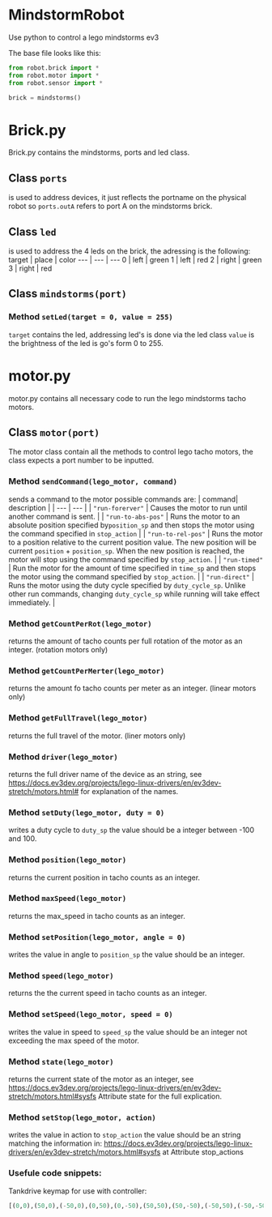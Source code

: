 # MindstormRobot
 Use python to control a lego mindstorms ev3

The base file looks like this:
```python
from robot.brick import *
from robot.motor import *
from robot.sensor import *

brick = mindstorms()
```

# Brick.py
Brick.py contains the mindstorms, ports and led class.

## Class `ports`
is used to address devices, it just reflects the portname on the physical robot
so ```ports.outA``` refers to port A on the mindstorms brick.

## Class `led`
is used to address the 4 leds on the brick, the adressing is the following:
target | place | color
--- | --- | ---
0 | left | green
1 | left | red
2 | right | green
3 | right | red

## Class `mindstorms(port)`
### Method `setLed(target = 0, value = 255)`
`target` contains the led, addressing led's is done via the led class
`value` is the brightness of the led is go's form 0 to 255.

# motor.py
motor.py contains all necessary code to run the lego mindstorms tacho motors.
## Class `motor(port)`
The motor class contain all the methods to control lego tacho motors, the class expects a port number to be inputted.

### Method `sendCommand(lego_motor, command)`
sends a command to the motor possible commands are:
| command| description |
| --- | --- |
| `"run-forerver"` | Causes the motor to run until another command is sent. |
| `"run-to-abs-pos"` | Runs the motor to an absolute position specified by`position_sp` and then stops the motor using the command specified in `stop_action` |
| `"run-to-rel-pos"` | Runs the motor to a position relative to the current position value. The new position will be current `position` + `position_sp`. When the new position is reached, the motor will stop using the command specified by `stop_action`. |
| `"run-timed"` | Run the motor for the amount of time specified in `time_sp` and then stops the motor using the command specified by `stop_action`. |
| `"run-direct"` | Runs the motor using the duty cycle specified by `duty_cycle_sp`. Unlike other run commands, changing `duty_cycle_sp` while running will take effect immediately. |

### Method `getCountPerRot(lego_motor)`
returns the amount of tacho counts per full rotation of the motor as an integer. (rotation motors only)

### Method `getCountPerMerter(lego_motor)`
returns the amount fo tacho counts per meter as an integer. (linear motors only)

### Method `getFullTravel(lego_motor)`
returns the full travel of the motor. (liner motors only)

### Method `driver(lego_motor)`
returns the full driver name of the device as an string, see https://docs.ev3dev.org/projects/lego-linux-drivers/en/ev3dev-stretch/motors.html# for explanation of the names.

### Method `setDuty(lego_motor, duty = 0)`
writes a duty cycle to `duty_sp` the value should be a integer between -100 and 100.

### Method `position(lego_motor)`
returns the current position in tacho counts as an integer.

### Method `maxSpeed(lego_motor)`
returns the max_speed in tacho counts as an integer.

### Method `setPosition(lego_motor, angle = 0)`
writes the value in angle to `position_sp` the value should be an integer.

### Method `speed(lego_motor)`
returns the the current speed in tacho counts as an integer.

### Method `setSpeed(lego_motor, speed = 0)`
writes the value in speed to `speed_sp` the value should be an integer not exceeding the max speed of the motor.

### Method `state(lego_motor)`
returns the current state of the motor as an integer, see https://docs.ev3dev.org/projects/lego-linux-drivers/en/ev3dev-stretch/motors.html#sysfs Attribute state for the full explication.

### Method `setStop(lego_motor, action)`
writes the value in action to `stop_action` the value should be an string matching the information in: https://docs.ev3dev.org/projects/lego-linux-drivers/en/ev3dev-stretch/motors.html#sysfs at Attribute stop_actions
### Usefule code snippets:
Tankdrive keymap for use with controller:

```python
[(0,0),(50,0),(-50,0),(0,50),(0,-50),(50,50),(50,-50),(-50,50),(-50,-50),(0,0),(0,0),(0,0)]
```
